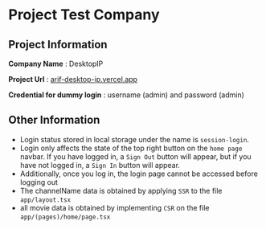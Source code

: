 # Project Test Company

## Project Information

**Company Name** : DesktopIP

**Project Url** : [arif-desktop-ip.vercel.app](https://arif-desktop-ip.vercel.app/)

**Credential for dummy login** : username (admin) and password (admin)

## Other Information

-   Login status stored in local storage under the name is `session-login`.
-   Login only affects the state of the top right button on the `home page` navbar. If you have logged in, a `Sign Out` button will appear, but if you have not logged in, a `Sign In` button will appear.
-   Additionally, once you log in, the login page cannot be accessed before logging out
-   The channelName data is obtained by applying `SSR` to the file `app/layout.tsx`
-   all movie data is obtained by implementing `CSR` on the file `app/(pages)/home/page.tsx`
